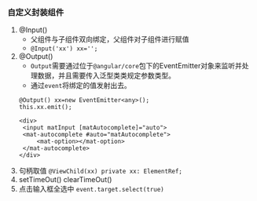 ### 自定义封装组件
1. @Input()
   * 父组件与子组件双向绑定，父组件对子组件进行赋值
   * `@Input('xx') xx='';`
2. @Output()
   * `Output`需要通过位于`@angular/core`包下的EventEmitter对象来监听并处理数据，并且需要传入泛型类类规定参数类型。
   * 通过`event`将绑定的值发射出去。
   ```
   @Output() xx=new EventEmitter<any>();
   this.xx.emit();
   ```
   ```
   <div>
    <input matInput [matAutocomplete]="auto">
    <mat-autocomplete #auto="matAutocomplete">
        <mat-option></mat-option>
    </mat-autocomplete>
   </div>
   ```
3. 句柄取值
 `@ViewChild(xx) private xx: ElementRef;`
4. setTimeOut() clearTimeOut()
5. 点击输入框全选中
   `event.target.select(true)`
